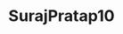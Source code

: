 ---
title: SurajPratap10
github: https://github.com/SurajPratap10
mode: dark
transition: 1s
score: 84.0
archetype:
- Animation
- Stats and Metrics
- Badges | Tags | Icons
- Editor’s choice
---